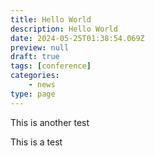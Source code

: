 ```yaml
---
title: Hello World
description: Hello World
date: 2024-05-25T01:38:54.069Z
preview: null
draft: true
tags: [conference]
categories:
    - news
type: page 
---
```

This is another test

This is a test
